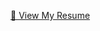 [📄 View My Resume](https://raw.githubusercontent.com/KaleriLakshmivenkat/my-resume/main/Resume.pdf)

